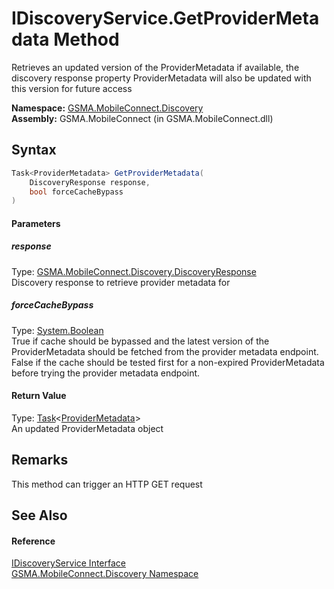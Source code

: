 IDiscoveryService.GetProviderMetadata Method
============================================
Retrieves an updated version of the ProviderMetadata if available, the discovery response property ProviderMetadata will also be updated with this version for future access

**Namespace:** [GSMA.MobileConnect.Discovery][1]  
**Assembly:** GSMA.MobileConnect (in GSMA.MobileConnect.dll)

Syntax
------

```csharp
Task<ProviderMetadata> GetProviderMetadata(
	DiscoveryResponse response,
	bool forceCacheBypass
)
```

#### Parameters

##### *response*
Type: [GSMA.MobileConnect.Discovery.DiscoveryResponse][2]  
Discovery response to retrieve provider metadata for

##### *forceCacheBypass*
Type: [System.Boolean][3]  
 True if cache should be bypassed and the latest version of the ProviderMetadata should be fetched from the provider metadata endpoint. False if the cache should be tested first for a non-expired ProviderMetadata before trying the provider metadata endpoint.

#### Return Value
Type: [Task][4]&lt;[ProviderMetadata][5]>  
An updated ProviderMetadata object

Remarks
-------
This method can trigger an HTTP GET request

See Also
--------

#### Reference
[IDiscoveryService Interface][6]  
[GSMA.MobileConnect.Discovery Namespace][1]  

[1]: ../README.md
[2]: ../DiscoveryResponse/README.md
[3]: http://msdn.microsoft.com/en-us/library/a28wyd50
[4]: http://msdn.microsoft.com/en-us/library/dd321424
[5]: ../ProviderMetadata/README.md
[6]: README.md
[7]: ../../_icons/Help.png